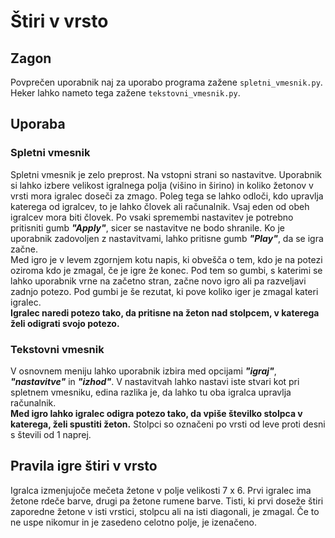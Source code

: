 # Štiri v vrsto

## Zagon
Povprečen uporabnik naj za uporabo programa zažene `spletni_vmesnik.py`.  
Heker lahko nameto tega zažene `tekstovni_vmesnik.py`.

## Uporaba

### Spletni vmesnik
Spletni vmesnik je zelo preprost. Na vstopni strani so nastavitve. Uporabnik si lahko izbere velikost igralnega polja (višino in širino) in 
koliko žetonov v vrsti mora igralec doseči za zmago. Poleg tega se lahko odloči, kdo upravlja katerega od igralcev, to je lahko človek ali računalnik.
Vsaj eden od obeh igralcev mora biti človek. Po vsaki spremembi nastavitev je potrebno pritisniti gumb ***"Apply"***, sicer se nastavitve ne bodo shranile.
Ko je uporabnik zadovoljen z nastavitvami, lahko pritisne gumb ***"Play"***, da se igra začne.  
Med igro je v levem zgornjem kotu napis, ki obvešča o tem, kdo je na potezi oziroma kdo je zmagal, če je igre že konec.
Pod tem so gumbi, s katerimi se lahko uporabnik vrne na začetno stran, začne novo igro ali pa razveljavi zadnjo potezo.
Pod gumbi je še rezutat, ki pove koliko iger je zmagal kateri igralec.  
**Igralec naredi potezo tako, da pritisne na žeton nad stolpcem, v katerega želi odigrati svojo potezo.**

### Tekstovni vmesnik
V osnovnem meniju lahko uporabnik izbira med opcijami ***"igraj"***, ***"nastavitve"*** in ***"izhod"***. 
V nastavitvah lahko nastavi iste stvari kot pri spletnem vmesniku, edina razlika je, da lahko tu oba igralca upravlja računalnik.  
**Med igro lahko igralec odigra potezo tako, da vpiše številko stolpca v katerega, želi spustiti žeton.** 
Stolpci so označeni po vrsti od leve proti desni s števili od 1 naprej.

## Pravila igre štiri v vrsto
Igralca izmenjujoče mečeta žetone v polje velikosti 7 x 6. Prvi igralec ima žetone rdeče barve, drugi pa žetone rumene barve. 
Tisti, ki prvi doseže štiri zaporedne žetone v isti vrstici, stolpcu ali na isti diagonali, je zmagal.
Če to ne uspe nikomur in je zasedeno celotno polje, je izenačeno.